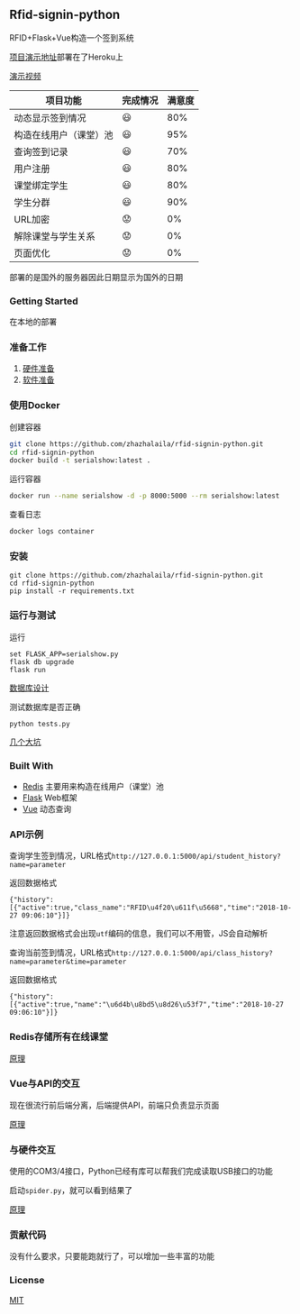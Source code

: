 ## Rfid-signin-python
RFID+Flask+Vue构造一个签到系统

[项目演示地址](https://flask-serialshow.herokuapp.com/)部署在了Heroku上

[演示视频](https://www.bilibili.com/video/av34612101)

项目功能 | 完成情况 | 满意度
------------ | ---------- | -----------
动态显示签到情况|     :smiley: | 80%
构造在线用户（课堂）池 | :smiley: | 95%
查询签到记录 | :smiley: | 70%
用户注册 | :smiley: | 80%
课堂绑定学生 | :smiley: | 80%
学生分群 | :smiley: | 90%
URL加密 | :worried: | 0%
解除课堂与学生关系 | :worried: | 0%
页面优化 | :worried: | 0%

部署的是国外的服务器因此日期显示为国外的日期

### Getting Started
在本地的部署
### 准备工作
1. [硬件准备](https://github.com/zhazhalaila/rfid-signin-python/blob/master/docs/%E7%A1%AC%E4%BB%B6%E5%87%86%E5%A4%87.md)
1. [软件准备](https://github.com/zhazhalaila/rfid-signin-python/blob/master/docs/%E8%BD%AF%E4%BB%B6%E5%87%86%E5%A4%87.md)

### 使用Docker

创建容器

```bash
git clone https://github.com/zhazhalaila/rfid-signin-python.git
cd rfid-signin-python
docker build -t serialshow:latest .
```

运行容器

```bash
docker run --name serialshow -d -p 8000:5000 --rm serialshow:latest
```

查看日志

```python
docker logs container
```

### 安装
```
git clone https://github.com/zhazhalaila/rfid-signin-python.git
cd rfid-signin-python
pip install -r requirements.txt
```

### 运行与测试
运行
```
set FLASK_APP=serialshow.py
flask db upgrade
flask run
```
[数据库设计](https://github.com/zhazhalaila/rfid-signin-python/blob/master/docs/%E6%95%B0%E6%8D%AE%E5%BA%93%E8%AE%BE%E8%AE%A1.md)

测试数据库是否正确
```
python tests.py
```

[几个大坑](https://github.com/zhazhalaila/rfid-signin-python/blob/master/docs/%E6%B5%8B%E8%AF%95%E6%97%B6%E7%9A%84BUG.md)

### Built With
* [Redis](https://redis.io/) 主要用来构造在线用户（课堂）池
* [Flask](http://flask.pocoo.org/) Web框架
* [Vue](https://cn.vuejs.org/index.html) 动态查询

### API示例

查询学生签到情况，URL格式`http://127.0.0.1:5000/api/student_history?name=parameter`

返回数据格式
```
{"history":[{"active":true,"class_name":"RFID\u4f20\u611f\u5668","time":"2018-10-27 09:06:10"}]}
```

注意返回数据格式会出现`utf`编码的信息，我们可以不用管，JS会自动解析

查询当前签到情况，URL格式`http://127.0.0.1:5000/api/class_history?name=parameter&time=parameter`

返回数据格式
```
{"history":[{"active":true,"name":"\u6d4b\u8bd5\u8d26\u53f7","time":"2018-10-27 09:06:10"}]}
```

### Redis存储所有在线课堂
[原理](https://github.com/zhazhalaila/rfid-signin-python/blob/master/docs/%E4%BD%BF%E7%94%A8Redis.md)

### Vue与API的交互

现在很流行前后端分离，后端提供API，前端只负责显示页面

[原理](https://github.com/zhazhalaila/rfid-signin-python/blob/master/docs/%E4%BD%BF%E7%94%A8Vue.md)

### 与硬件交互

使用的COM3/4接口，Python已经有库可以帮我们完成读取USB接口的功能

启动`spider.py`，就可以看到结果了

[原理](https://github.com/zhazhalaila/rfid-signin-python/blob/master/docs/%E7%AD%BE%E5%88%B0%E5%8E%9F%E7%90%86.md)

### 贡献代码
没有什么要求，只要能跑就行了，可以增加一些丰富的功能

### License
[MIT](https://opensource.org/licenses/MIT)
